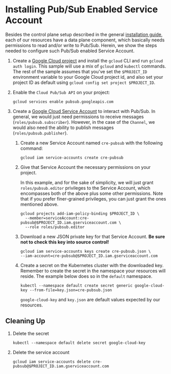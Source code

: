 # Installing Pub/Sub Enabled Service Account

Besides the control plane setup described in the general [installation guide](./README.md), each of our resources have a
data plane component, which basically needs permissions to read and/or write to Pub/Sub. Herein, we show the steps needed
to configure such Pub/Sub enabled Service Account.
   
1.  Create a
    [Google Cloud project](https://cloud.google.com/resource-manager/docs/creating-managing-projects)
    and install the `gcloud` CLI and run `gcloud auth login`. This sample will
    use a mix of `gcloud` and `kubectl` commands. The rest of the sample assumes
    that you've set the `$PROJECT_ID` environment variable to your Google Cloud
    project id, and also set your project ID as default using
    `gcloud config set project $PROJECT_ID`.

1.  Enable the `Cloud Pub/Sub API` on your project:

    ```shell
    gcloud services enable pubsub.googleapis.com
    ```

1.  Create a
    [Google Cloud Service Account](https://console.cloud.google.com/iam-admin/serviceaccounts/project) to interact with 
    Pub/Sub. In general, we would just need permissions to receive messages (`roles/pubsub.subscriber`). 
    However, in the case of the `Channel`, we would also need the ability to publish messages (`roles/pubsub.publisher`). 
    
    1.  Create a new Service Account named `cre-pubsub` with the
        following command:

        ```shell
        gcloud iam service-accounts create cre-pubsub
        ```

    1.  Give that Service Account the necessary permissions on your project.
    
        In this example, and for the sake of simplicity, we will just grant `roles/pubsub.editor` privileges to the Service
        Account, which encompasses both of the above plus some other permissions. Note that if you prefer finer-grained
        privileges, you can just grant the ones mentioned above.        

        ```shell
        gcloud projects add-iam-policy-binding $PROJECT_ID \
          --member=serviceAccount:cre-pubsub@$PROJECT_ID.iam.gserviceaccount.com \
          --role roles/pubsub.editor
        ```

    1.  Download a new JSON private key for that Service Account. **Be sure not
        to check this key into source control!**

        ```shell
        gcloud iam service-accounts keys create cre-pubsub.json \
        --iam-account=cre-pubsub@$PROJECT_ID.iam.gserviceaccount.com
        ```

    1.  Create a secret on the Kubernetes cluster with the downloaded key. Remember to create the secret in the namespace 
        your resources will reside. The example below does so in the `default` namespace.

        ```shell
        kubectl --namespace default create secret generic google-cloud-key --from-file=key.json=cre-pubsub.json
        ```

        `google-cloud-key` and `key.json` are default values expected by our resources.

## Cleaning Up

1. Delete the secret

    ```shell
    kubectl --namespace default delete secret google-cloud-key
    ```
1. Delete the service account

    ```shell
    gcloud iam service-accounts delete cre-pubsub@$PROJECT_ID.iam.gserviceaccount.com
    ```
